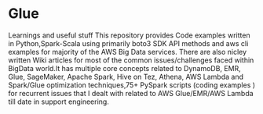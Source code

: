 # Glue
Learnings and useful stuff
This repository provides Code examples written in Python,Spark-Scala using primarily boto3 SDK API methods and aws cli examples for majority of the AWS Big Data services. There are also nicley written Wiki articles for most of the common issues/challenges faced within BigData world.It has multiple core concepts related to DynamoDB, EMR, Glue, SageMaker, Apache Spark, Hive on Tez, Athena, AWS Lambda and Spark/Glue optimization techniques,75+ PySpark scripts (coding examples ) for recurrent issues that I dealt with related to AWS Glue/EMR/AWS Lambda till date in support engineering.

